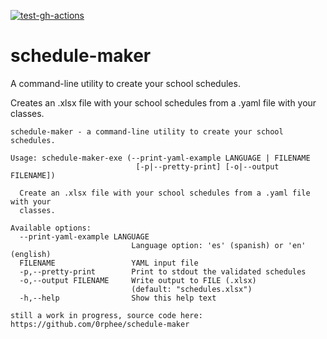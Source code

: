 [![test-gh-actions](https://github.com/0rphee/schedule-maker/actions/workflows/test-gh-actions.yml/badge.svg?branch=gh-actions)](https://github.com/0rphee/schedule-maker/actions/workflows/test-gh-actions.yml)

# schedule-maker
A command-line utility to create your school schedules.

Creates an .xlsx file with your school schedules from a .yaml file with your classes.

<!-- REPLACE_EXE_HELP -->
```
schedule-maker - a command-line utility to create your school schedules.

Usage: schedule-maker-exe (--print-yaml-example LANGUAGE | FILENAME 
                            [-p|--pretty-print] [-o|--output FILENAME])

  Create an .xlsx file with your school schedules from a .yaml file with your
  classes.

Available options:
  --print-yaml-example LANGUAGE
                           Language option: 'es' (spanish) or 'en' (english)
  FILENAME                 YAML input file
  -p,--pretty-print        Print to stdout the validated schedules
  -o,--output FILENAME     Write output to FILE (.xlsx)
                           (default: "schedules.xlsx")
  -h,--help                Show this help text

still a work in progress, source code here:
https://github.com/0rphee/schedule-maker
```
